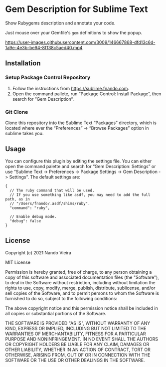 # Gem Description for Sublime Text

Show Rubygems description and annotate your code.

Just mouse over your Gemfile's `gem` definitions to show the popup.

https://user-images.githubusercontent.com/3009/146667868-dfd13c6d-1a9e-4e3b-be94-8f138c5aed40.mp4

## Installation

### Setup Package Control Repository

1. Follow the instructions from https://sublime.fnando.com.
2. Open the command pallete, run “Package Control: Install Package“, then search
   for “Gem Description“.

### Git Clone

Clone this repository into the Sublime Text “Packages” directory, which is
located where ever the “Preferences” -> “Browse Packages” option in sublime
takes you.

## Usage

You can configure this plugin by editing the settings file. You can either open
the command palette and search for “Gem Description: Settings” or use “Sublime
Text -> Preferences -> Package Settings -> Gem Description -> Settings”. The
default settings are:

```jsonc
{
  // The ruby command that will be used.
  // If you use something like asdf, you may need to add the full path, as in
  // "/Users/fnando/.asdf/shims/ruby".
  "command": "ruby",

  // Enable debug mode.
  "debug": false
}
```

## License

Copyright (c) 2021 Nando Vieira

MIT License

Permission is hereby granted, free of charge, to any person obtaining a copy of
this software and associated documentation files (the "Software"), to deal in
the Software without restriction, including without limitation the rights to
use, copy, modify, merge, publish, distribute, sublicense, and/or sell copies of
the Software, and to permit persons to whom the Software is furnished to do so,
subject to the following conditions:

The above copyright notice and this permission notice shall be included in all
copies or substantial portions of the Software.

THE SOFTWARE IS PROVIDED "AS IS", WITHOUT WARRANTY OF ANY KIND, EXPRESS OR
IMPLIED, INCLUDING BUT NOT LIMITED TO THE WARRANTIES OF MERCHANTABILITY, FITNESS
FOR A PARTICULAR PURPOSE AND NONINFRINGEMENT. IN NO EVENT SHALL THE AUTHORS OR
COPYRIGHT HOLDERS BE LIABLE FOR ANY CLAIM, DAMAGES OR OTHER LIABILITY, WHETHER
IN AN ACTION OF CONTRACT, TORT OR OTHERWISE, ARISING FROM, OUT OF OR IN
CONNECTION WITH THE SOFTWARE OR THE USE OR OTHER DEALINGS IN THE SOFTWARE.
